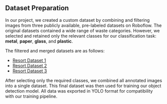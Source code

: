 ## Dataset Preparation

In our project, we created a custom dataset by combining and filtering images from three publicly available, pre-labeled datasets on Roboflow. The original datasets contained a wide range of waste categories. However, we selected and retained only the relevant classes for our classification task: **metal**, **paper**, **glass**, and **plastic**.

The filtered and merged datasets are as follows:

- [Resort Dataset 1](https://app.roboflow.com/resort)
- [Resort Dataset 2](https://app.roboflow.com/resort2)
- [Resort Dataset 3](https://app.roboflow.com/resort3)

After selecting only the required classes, we combined all annotated images into a single dataset. This final dataset was then used for training our object detection model. All data was exported in YOLO format for compatibility with our training pipeline.
